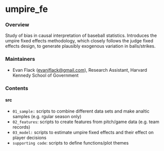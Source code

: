 # umpire_fe

### Overview
Study of bias in causal interpretation of baseball statistics. Introduces the umpire fixed effects methodology, which closely follows the judge fixed effects design, to generate plausibly exogenous variation in balls/strikes.

### Maintainers
* Evan Flack (evanjflack@gmail.com), Research Assistant, Harvard Kennedy School of Government

### Contents

#### src
* `01_sample:` scripts to combine different data sets and make analtic samples (e.g. rgular season only)
* `02_features`: scripts to create features from pitch/game data (e.g. team records)
* `03_model:` scripts to estimate umpire fixed effects and their effect on player decisions
* `supporting code`: scripts to define functions/plot themes
